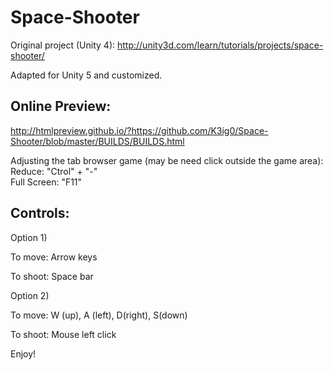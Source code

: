 # Space-Shooter

Original project (Unity 4): http://unity3d.com/learn/tutorials/projects/space-shooter/

Adapted for Unity 5 and customized.


## Online Preview:

http://htmlpreview.github.io/?https://github.com/K3ig0/Space-Shooter/blob/master/BUILDS/BUILDS.html  

Adjusting the tab browser game (may be need click outside the game area):  
Reduce: "Ctrol" + "-"  
Full Screen: "F11"  

## Controls:

Option 1)
 
  To move: Arrow keys
  
  To shoot: Space bar
  
Option 2)
 
  To move: W (up), A (left), D(right), S(down)
  
  To shoot: Mouse left click
  

Enjoy!
